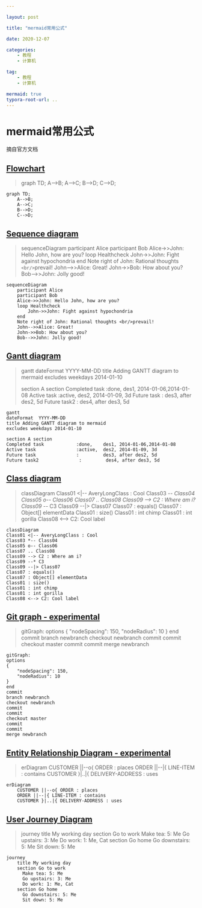 ```yaml
---

layout: post

title: "mermaid常用公式"

date: 2020-12-07

categories: 
	- 教程
	- 计算机

tag: 
	- 教程
	- 计算机

mermaid: true
typora-root-url: ..
---
```


# mermaid常用公式

摘自官方文档

<!-- more -->

## [Flowchart](https://mermaid-js.github.io/mermaid/#/flowchart?id=flowcharts-basic-syntax)

> graph TD;
>     A-->B;
>     A-->C;
>     B-->D;
>     C-->D;



```mermaid
graph TD;
    A-->B;
    A-->C;
    B-->D;
    C-->D;
```



## [Sequence diagram](https://mermaid-js.github.io/mermaid/#/sequenceDiagram)



> sequenceDiagram
>     participant Alice
>     participant Bob
>     Alice->>John: Hello John, how are you?
>     loop Healthcheck
>         John->>John: Fight against hypochondria
>     end
>     Note right of John: Rational thoughts `<br/>`prevail!
>     John-->>Alice: Great!
>     John->>Bob: How about you?
>     Bob-->>John: Jolly good!




```mermaid
sequenceDiagram
    participant Alice
    participant Bob
    Alice->>John: Hello John, how are you?
    loop Healthcheck
        John->>John: Fight against hypochondria
    end
    Note right of John: Rational thoughts <br/>prevail!
    John-->>Alice: Great!
    John->>Bob: How about you?
    Bob-->>John: Jolly good!
```



## [Gantt diagram](https://mermaid-js.github.io/mermaid/#/gantt)

> gantt
> dateFormat  YYYY-MM-DD
> title Adding GANTT diagram to mermaid
> excludes weekdays 2014-01-10
>
> section A section
> Completed task            :done,    des1, 2014-01-06,2014-01-08
> Active task               :active,  des2, 2014-01-09, 3d
> Future task               :         des3, after des2, 5d
> Future task2               :         des4, after des3, 5d




```mermaid
gantt
dateFormat  YYYY-MM-DD
title Adding GANTT diagram to mermaid
excludes weekdays 2014-01-10

section A section
Completed task            :done,    des1, 2014-01-06,2014-01-08
Active task               :active,  des2, 2014-01-09, 3d
Future task               :         des3, after des2, 5d
Future task2               :         des4, after des3, 5d
```



## [Class diagram](https://mermaid-js.github.io/mermaid/#/classDiagram)

> classDiagram
> Class01 <|-- AveryLongClass : Cool
> Class03 *-- Class04
> Class05 o-- Class06
> Class07 .. Class08
> Class09 --> C2 : Where am i?
> Class09 --* C3
> Class09 --|> Class07
> Class07 : equals()
> Class07 : Object[] elementData
> Class01 : size()
> Class01 : int chimp
> Class01 : int gorilla
> Class08 <--> C2: Cool label




```mermaid
classDiagram
Class01 <|-- AveryLongClass : Cool
Class03 *-- Class04
Class05 o-- Class06
Class07 .. Class08
Class09 --> C2 : Where am i?
Class09 --* C3
Class09 --|> Class07
Class07 : equals()
Class07 : Object[] elementData
Class01 : size()
Class01 : int chimp
Class01 : int gorilla
Class08 <--> C2: Cool label
```



## [Git graph - experimental](https://mermaid-js.github.io/mermaid/#/?id=git-graph-exclamation-experimental)

> gitGraph:
> options
> {
>     "nodeSpacing": 150,
>     "nodeRadius": 10
> }
> end
> commit
> branch newbranch
> checkout newbranch
> commit
> commit
> checkout master
> commit
> commit
> merge newbranch




```mermaid
gitGraph:
options
{
    "nodeSpacing": 150,
    "nodeRadius": 10
}
end
commit
branch newbranch
checkout newbranch
commit
commit
checkout master
commit
commit
merge newbranch
```



## [Entity Relationship Diagram -  experimental](https://mermaid-js.github.io/mermaid/#/entityRelationshipDiagram)

>
> erDiagram
>     CUSTOMER ||--o{ ORDER : places
>     ORDER ||--|{ LINE-ITEM : contains
>     CUSTOMER }|..|{ DELIVERY-ADDRESS : uses
>




```mermaid
erDiagram
    CUSTOMER ||--o{ ORDER : places
    ORDER ||--|{ LINE-ITEM : contains
    CUSTOMER }|..|{ DELIVERY-ADDRESS : uses
```



## [User Journey Diagram](https://mermaid-js.github.io/mermaid/#/user-journey)

>
> journey
>     title My working day
>     section Go to work
>       Make tea: 5: Me
>       Go upstairs: 3: Me
>       Do work: 1: Me, Cat
>     section Go home
>       Go downstairs: 5: Me
>       Sit down: 5: Me
>






```mermaid
journey
    title My working day
    section Go to work
      Make tea: 5: Me
      Go upstairs: 3: Me
      Do work: 1: Me, Cat
    section Go home
      Go downstairs: 5: Me
      Sit down: 5: Me
```


